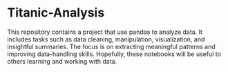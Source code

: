 # Titanic-Analysis
This repository contains a project that use pandas to analyze data. It includes tasks such as data cleaning, manipulation, visualization, and insightful summaries. The focus is on extracting meaningful patterns and improving data-handling skills. Hopefully, these notebooks will be useful to others learning and working with data.
